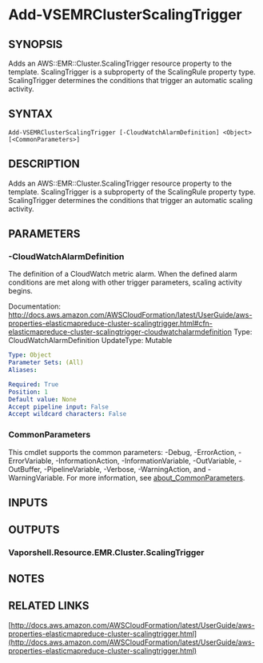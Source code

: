 # Add-VSEMRClusterScalingTrigger

## SYNOPSIS
Adds an AWS::EMR::Cluster.ScalingTrigger resource property to the template.
ScalingTrigger is a subproperty of the ScalingRule property type.
ScalingTrigger determines the conditions that trigger an automatic scaling activity.

## SYNTAX

```
Add-VSEMRClusterScalingTrigger [-CloudWatchAlarmDefinition] <Object> [<CommonParameters>]
```

## DESCRIPTION
Adds an AWS::EMR::Cluster.ScalingTrigger resource property to the template.
ScalingTrigger is a subproperty of the ScalingRule property type.
ScalingTrigger determines the conditions that trigger an automatic scaling activity.

## PARAMETERS

### -CloudWatchAlarmDefinition
The definition of a CloudWatch metric alarm.
When the defined alarm conditions are met along with other trigger parameters, scaling activity begins.

Documentation: http://docs.aws.amazon.com/AWSCloudFormation/latest/UserGuide/aws-properties-elasticmapreduce-cluster-scalingtrigger.html#cfn-elasticmapreduce-cluster-scalingtrigger-cloudwatchalarmdefinition
Type: CloudWatchAlarmDefinition
UpdateType: Mutable

```yaml
Type: Object
Parameter Sets: (All)
Aliases:

Required: True
Position: 1
Default value: None
Accept pipeline input: False
Accept wildcard characters: False
```

### CommonParameters
This cmdlet supports the common parameters: -Debug, -ErrorAction, -ErrorVariable, -InformationAction, -InformationVariable, -OutVariable, -OutBuffer, -PipelineVariable, -Verbose, -WarningAction, and -WarningVariable. For more information, see [about_CommonParameters](http://go.microsoft.com/fwlink/?LinkID=113216).

## INPUTS

## OUTPUTS

### Vaporshell.Resource.EMR.Cluster.ScalingTrigger
## NOTES

## RELATED LINKS

[http://docs.aws.amazon.com/AWSCloudFormation/latest/UserGuide/aws-properties-elasticmapreduce-cluster-scalingtrigger.html](http://docs.aws.amazon.com/AWSCloudFormation/latest/UserGuide/aws-properties-elasticmapreduce-cluster-scalingtrigger.html)

